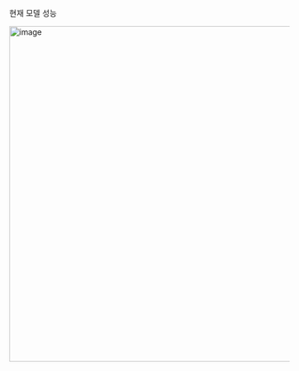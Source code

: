 현재 모델 성능 

<img width="602" alt="image" src="https://github.com/5dongdong/PY_AI/assets/90892290/748af410-f7f1-4563-8c09-707cd0ee7e95">
